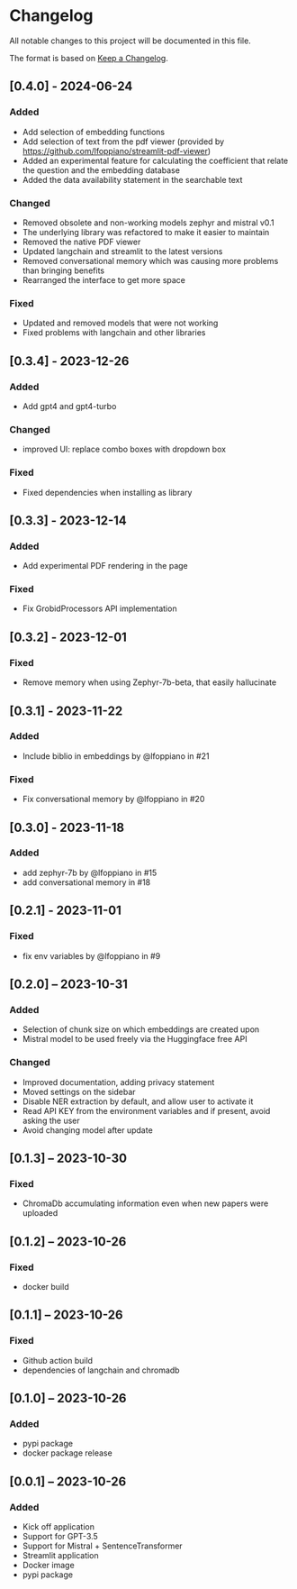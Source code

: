 # Changelog

All notable changes to this project will be documented in this file.

The format is based on [Keep a Changelog](https://keepachangelog.com/en/1.0.0/).

## [0.4.0] - 2024-06-24

### Added 
+ Add selection of embedding functions 
+ Add selection of text from the pdf viewer (provided by https://github.com/lfoppiano/streamlit-pdf-viewer) 
+ Added an experimental feature for calculating the coefficient that relate the question and the embedding database 
+ Added the data availability statement in the searchable text

### Changed
+ Removed obsolete and non-working models zephyr and mistral v0.1
+ The underlying library was refactored to make it easier to maintain 
+ Removed the native PDF viewer
+ Updated langchain and streamlit to the latest versions
+ Removed conversational memory which was causing more problems than bringing benefits
+ Rearranged the interface to get more space

### Fixed
+ Updated and removed models that were not working 
+ Fixed problems with langchain and other libraries

## [0.3.4] - 2023-12-26

### Added

+ Add gpt4 and gpt4-turbo

### Changed

+ improved UI: replace combo boxes with dropdown box

### Fixed

+ Fixed dependencies when installing as library

## [0.3.3] - 2023-12-14

### Added

+ Add experimental PDF rendering in the page

### Fixed

+ Fix GrobidProcessors API implementation

## [0.3.2] - 2023-12-01

### Fixed

+ Remove memory when using Zephyr-7b-beta, that easily hallucinate

## [0.3.1] - 2023-11-22

### Added

+ Include biblio in embeddings by @lfoppiano in #21

### Fixed

+ Fix conversational memory by @lfoppiano in #20

## [0.3.0] - 2023-11-18

### Added

+ add zephyr-7b by @lfoppiano in #15
+ add conversational memory in #18

## [0.2.1] - 2023-11-01

### Fixed

+ fix env variables by @lfoppiano in #9

## [0.2.0] – 2023-10-31

### Added

+ Selection of chunk size on which embeddings are created upon
+ Mistral model to be used freely via the Huggingface free API

### Changed

+ Improved documentation, adding privacy statement
+ Moved settings on the sidebar
+ Disable NER extraction by default, and allow user to activate it
+ Read API KEY from the environment variables and if present, avoid asking the user
+ Avoid changing model after update

## [0.1.3] – 2023-10-30

### Fixed

+ ChromaDb accumulating information even when new papers were uploaded

## [0.1.2] – 2023-10-26

### Fixed

+ docker build

## [0.1.1] – 2023-10-26

### Fixed

+ Github action build
+ dependencies of langchain and chromadb

## [0.1.0] – 2023-10-26

### Added

+ pypi package
+ docker package release

## [0.0.1] – 2023-10-26

### Added

+ Kick off application
+ Support for GPT-3.5
+ Support for Mistral + SentenceTransformer
+ Streamlit application
+ Docker image
+ pypi package

<!-- markdownlint-disable-file MD024 MD033 -->
